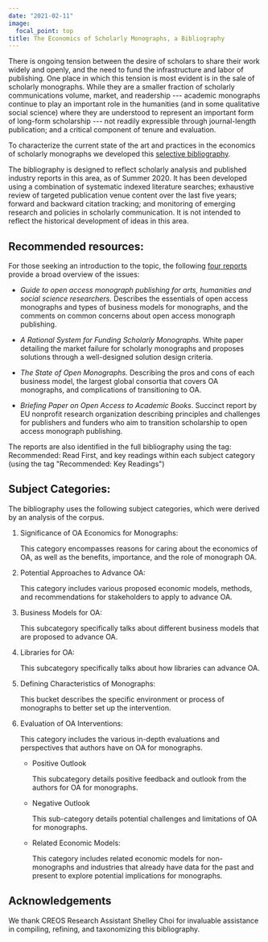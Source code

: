 ```yaml
---
date: "2021-02-11"
image:
  focal_point: top
title: The Economics of Scholarly Monographs, a Bibliography
---
```


There is ongoing tension between the desire of scholars to share their work widely and openly, and the need to fund the infrastructure and labor of publishing. One place in which this tension is most evident is in the sale of scholarly monographs. While they are a smaller fraction of scholarly communications volume, market, and readership --- academic monographs continue to play an important role in the humanities (and in some qualitative social science) where they are understood to represent an important form of long-form scholarship --- not readily expressible through journal-length publication; and a critical component of tenure and evaluation.

To characterize the current state of the art and practices in the economics of scholarly monographs we developed this [selective bibliography](https://www.zotero.org/groups/2538703/open_monograph_research/library).

The bibliography is designed to reflect scholarly analysis and published industry reports in this area, as of Summer 2020. It has been developed using a combination of systematic indexed literature searches; exhaustive review of targeted publication venue content over the last five years; forward and backward citation tracking; and monitoring of emerging research and policies in scholarly communication. It is not intended to reflect the historical development of ideas in this area.

## Recommended resources:

For those seeking an introduction to the topic, the following [four reports](https://www.zotero.org/groups/2538703/open_monograph_research/tags/Recommended%3ARead%20First/items/Z8F8NQ4E/library) provide a broad overview of the issues:

-   *Guide to open access monograph publishing for arts, humanities and social science researchers.* Describes the essentials of open access monographs and types of business models for monographs, and the comments on common concerns about open access monograph publishing.

-   *A Rational System for Funding Scholarly Monographs*. White paper detailing the market failure for scholarly monographs and proposes solutions through a well-designed solution design criteria.

-   *The State of Open Monographs.* Describing the pros and cons of each business model, the largest global consortia that covers OA monographs, and complications of transitioning to OA.

-   *Briefing Paper on Open Access to Academic Books*. Succinct report by EU nonprofit research organization describing principles and challenges for publishers and funders who aim to transition scholarship to open access monograph publishing.

The reports are also identified in the full bibliography using the tag: Recommended: Read First, and key readings within each subject category (using the tag "Recommended: Key Readings")

## Subject Categories: 

The bibliography uses the following subject categories, which were derived by an analysis of the corpus.

1.  Significance of OA Economics for Monographs:

    This category encompasses reasons for caring about the economics of OA, as well as the benefits, importance, and the role of monograph OA.

2.  Potential Approaches to Advance OA:

    This category includes various proposed economic models, methods, and recommendations for stakeholders to apply to advance OA.

3.  Business Models for OA:

    This subcategory specifically talks about different business models that are proposed to advance OA.

4.  Libraries for OA:

    This subcategory specifically talks about how libraries can advance OA.

5.  Defining Characteristics of Monographs:

    This bucket describes the specific environment or process of monographs to better set up the intervention.

6.  Evaluation of OA Interventions:

    This category includes the various in-depth evaluations and perspectives that authors have on OA for monographs.

    -   Positive Outlook

        This subcategory details positive feedback and outlook from the authors for OA for monographs.

    -   Negative Outlook

        This sub-category details potential challenges and limitations of OA for monographs.

    -   Related Economic Models:

        This category includes related economic models for non-monographs and industries that already have data for the past and present to explore potential implications for monographs.

## Acknowledgements

We thank CREOS Research Assistant Shelley Choi for invaluable assistance in compiling, refining, and taxonomizing this bibliography.
